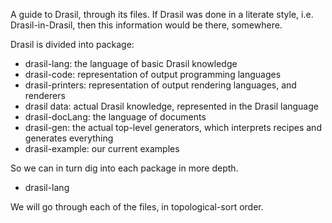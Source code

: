 A guide to Drasil, through its files. If Drasil was done in a literate style, i.e.
Drasil-in-Drasil, then this information would be there, somewhere.

Drasil is divided into package:
- drasil-lang: the language of basic Drasil knowledge
- drasil-code: representation of output programming languages
- drasil-printers: representation of output rendering languages, and renderers
- drasil data: actual Drasil knowledge, represented in the Drasil language
- drasil-docLang: the language of documents
- drasil-gen: the actual top-level generators, which interprets recipes and generates everything
- drasil-example: our current examples

So we can in turn dig into each package in more depth.

* drasil-lang

We will go through each of the files, in topological-sort order.
